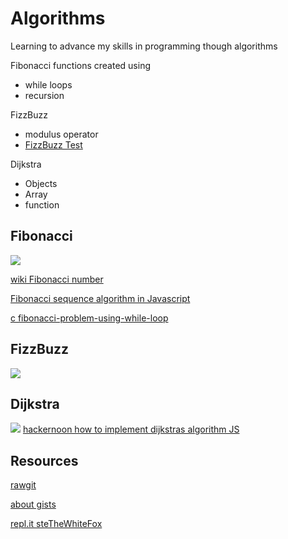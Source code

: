 # Algorithms
Learning to advance my skills in programming though algorithms

Fibonacci functions created using 
- while loops
- recursion

FizzBuzz
- modulus operator
- [FizzBuzz Test](http://wiki.c2.com/?FizzBuzzTest)

Dijkstra
- Objects
- Array
- function

## Fibonacci
![](https://upload.wikimedia.org/wikipedia/commons/thumb/2/2e/FibonacciSpiral.svg/220px-FibonacciSpiral.svg.png)

[wiki Fibonacci number](https://en.wikipedia.org/wiki/Fibonacci_number)

[Fibonacci sequence algorithm in Javascript](https://medium.com/developers-writing/fibonacci-sequence-algorithm-in-javascript-b253dc7e320e)

[c fibonacci-problem-using-while-loop](https://cboard.cprogramming.com/c-programming/57359-fibonacci-problem-using-while-loop.html)

## FizzBuzz

![](http://agilekatas.co.uk/static/img/katas/kata_fizzbuzz.png)

## Dijkstra

![](https://cdn-images-1.medium.com/max/800/1*lzYuC6dIVTVl0gt3MOuCyw.jpeg)
[hackernoon how to implement dijkstras algorithm JS](https://hackernoon.com/how-to-implement-dijkstras-algorithm-in-javascript-abdfd1702d04)

## Resources

[rawgit](https://rawgit.com/)

[about gists](https://help.github.com/articles/about-gists/)

[repl.it steTheWhiteFox](https://repl.it/@steTheWhiteFox)
